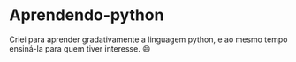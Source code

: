 # Aprendendo-python
Criei para aprender gradativamente a linguagem python, e ao mesmo tempo ensiná-la para quem tiver interesse. 😄
